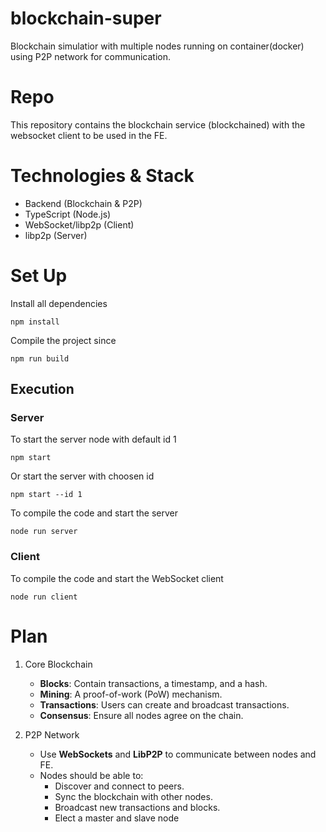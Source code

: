 # blockchain-super
Blockchain simulatior with multiple nodes running on container(docker) using P2P network for communication.

# Repo

This repository contains the blockchain service (blockchained) with the websocket client to be used in the FE.
  
# Technologies & Stack
- Backend (Blockchain & P2P)
- TypeScript (Node.js)
- WebSocket/libp2p (Client)
- libp2p (Server)

# Set Up

Install all dependencies
```
npm install
```

Compile the project since
```
npm run build
```
## Execution

### Server

To start the server node with default id 1

```
npm start
```

Or start the server with choosen id
```
npm start --id 1
```

To compile the code and start the server
```
node run server
```
### Client

To compile the code and start the WebSocket client
```
node run client
```

# Plan

1. Core Blockchain

    - **Blocks**: Contain transactions, a timestamp, and a hash.
    - **Mining**: A proof-of-work (PoW) mechanism.
    - **Transactions**: Users can create and broadcast transactions.
    - **Consensus**: Ensure all nodes agree on the chain.

2. P2P Network
   - Use **WebSockets** and **LibP2P** to communicate between nodes and FE.
   - Nodes should be able to:
     - Discover and connect to peers.
     - Sync the blockchain with other nodes.
     - Broadcast new transactions and blocks.
     - Elect a master and slave node